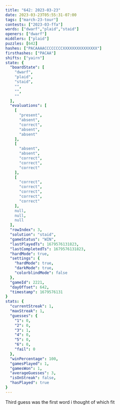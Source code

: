 ```yaml
---
title: "642: 2023-03-23"
date: 2023-03-23T05:55:31-07:00
tags: ["march-23-tour"]
contests: ["2023-03-ffa"]
words: ["dwarf","plaid","staid"]
openers: ["dwarf"]
middlers: ["plaid"]
puzzles: [642]
hashes: ["PACAAAACCCCCCCCXXXXXXXXXXXXXXX"]
firsthashes: ["PACAA"]
shifts: ["yairn"]
state: {
  "boardState": [
    "dwarf",
    "plaid",
    "staid",
    "",
    "",
    ""
  ],
  "evaluations": [
    [
      "present",
      "absent",
      "correct",
      "absent",
      "absent"
    ],
    [
      "absent",
      "absent",
      "correct",
      "correct",
      "correct"
    ],
    [
      "correct",
      "correct",
      "correct",
      "correct",
      "correct"
    ],
    null,
    null,
    null
  ],
  "rowIndex": 3,
  "solution": "staid",
  "gameStatus": "WIN",
  "lastPlayedTs": 1679576131823,
  "lastCompletedTs": 1679576131823,
  "hardMode": true,
  "settings": {
    "hardMode": true,
    "darkMode": true,
    "colorblindMode": false
  },
  "gameId": 2221,
  "dayOffset": 642,
  "timestamp": 1679576131
}
stats: {
  "currentStreak": 1,
  "maxStreak": 1,
  "guesses": {
    "1": 0,
    "2": 0,
    "3": 1,
    "4": 0,
    "5": 0,
    "6": 0,
    "fail": 0
  },
  "winPercentage": 100,
  "gamesPlayed": 1,
  "gamesWon": 1,
  "averageGuesses": 3,
  "isOnStreak": false,
  "hasPlayed": true
}
---
```

<!-- more -->
Third guess was the first word i thought of which fit

